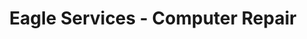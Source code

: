 ---
title: "Eagle Services - Computer Repair"
url: /rice-lake/eagle-services-computer-repair/
shop: computer
---